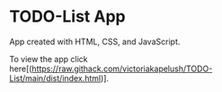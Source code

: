 # TODO-List App 

App created with HTML, CSS, and JavaScript.

To view the app click here[(https://raw.githack.com/victoriakapelush/TODO-List/main/dist/index.html)].
